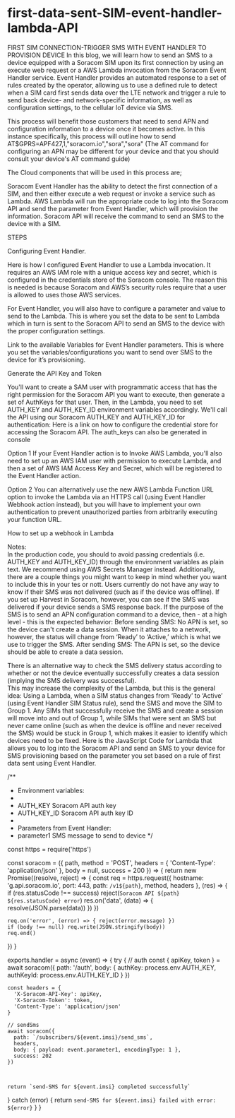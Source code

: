 # first-data-sent-SIM-event-handler-lambda-API
FIRST SIM CONNECTION-TRIGGER SMS WITH EVENT HANDLER TO PROVISION DEVICE
In this blog, we will learn how to send an SMS to a device equipped with a Soracom SIM upon its first connection by using an execute web request or a AWS Lambda invocation from the Soracom Event Handler service. Event Handler provides an automated response to a set of rules created by the operator, allowing us to use a defined rule to detect when a SIM card first sends data over the LTE network and trigger a rule to send back device- and network-specific information, as well as configuration settings, to the cellular IoT device via SMS.

This process will benefit those customers that need to send APN and configuration information to a device once it becomes active. In this instance specifically, this process will outline how to send AT$GPRS=APF427,1,"soracom.io","sora","sora"  (The AT command for configuring an APN may be different for your device and that you should consult your device's AT command guide)

The Cloud components that will be used in this process are;

Soracom Event Handler has the ability to detect the first connection of a SIM, and then either execute a web request or invoke a service such as Lambda.
AWS Lambda will run the appropriate code to log into the Soracom API and send the parameter from Event Handler, which will provision the information.
Soracom API will receive the command to send an SMS to the device with a SIM.




STEPS

Configuring Event Handler. 

Here is how I configured Event Handler to use a Lambda invocation. It requires an AWS IAM role with a unique access key and secret, which is configured in the credentials store of the Soracom console.  The reason this is needed is because Soracom and AWS’s security rules require that a user is allowed to uses those AWS services.






For Event Handler, you will also have to configure a parameter and value to send to the Lambda.  This is where you set the data to be sent to Lambda which in turn is sent to the Soracom API to send an SMS to the device with the proper configuration settings. 



Link to the available Variables for Event Handler parameters.   This is where you set the variables/configurations you want to send over SMS to the device for it’s provisioning.




Generate the API Key and Token

You'll want to create a SAM user with programmatic access that has the right permission for the Soracom API you want to execute, then generate a set of AuthKeys for that user. Then, in the Lambda, you need to set AUTH_KEY and AUTH_KEY_ID environment variables accordingly. We'll call the API using our Soracom AUTH_KEY and AUTH_KEY_ID for authentication:  Here is a link on how to configure the credential store for accessing the Soracom API. 
The auth_keys can also be generated in console



Option 1
If your Event Handler action is to Invoke AWS Lambda, you'll also need to set up an AWS IAM user with permission to execute Lambda, and then a set of AWS IAM Access Key and Secret, which will be registered to the Event Handler action.
	
Option 2
You can alternatively use the new AWS Lambda Function URL option to invoke the Lambda via an HTTPS call (using Event Handler Webhook action instead), but you will have to implement your own authentication to prevent unauthorized parties from arbitrarily executing your function URL. 
 
How to set up a webhook in Lambda


Notes:  
In the production code, you should to avoid passing credentials (i.e. AUTH_KEY and AUTH_KEY_ID) through the environment variables as plain text. We recommend using AWS Secrets Manager instead.
Additionally, there are a couple things you might want to keep in mind whether you want to include this in your tes or nott.
Users currently do not have any way to know if their SMS was not delivered (such as if the device was offline). If you set up Harvest in Soracom, however, you can see if the SMS was delivered if your device sends a SMS response back.
If the purpose of the SMS is to send an APN configuration command to a device, then - at a high level - this is the expected behavior:
Before sending SMS: No APN is set, so the device can't create a data session. When it attaches to a network, however, the status will change from ‘Ready’ to ‘Active,’ which is what we use to trigger the SMS.
After sending SMS: The APN is set, so the device should be able to create a data session.

There is an alternative way to check the SMS delivery status according to whether or not the device eventually successfully creates a data session (implying the SMS delivery was successful).  
This may increase the complexity of the Lambda, but this is the general idea:
Using a Lambda, when a SIM status changes from ‘Ready’ to ‘Active’ (using Event Handler SIM Status rule), send the SMS and move the SIM to Group 1.
Any SIMs that successfully receive the SMS and create a session will move into and out of Group 1, while SIMs that were sent an SMS but never came online (such as when the device is offline and never received the SMS) would be stuck in Group 1, which makes it easier to identify which devices need to be fixed.
Here is the JavaScript Code for Lambda that allows you to log into the Soracom API and send an SMS to your device for SMS provisioning based on the parameter you set based on a rule of first data sent using Event Handler.


/**
 * Environment variables:
 *
 * AUTH_KEY     Soracom API auth key
 * AUTH_KEY_ID  Soracom API auth key ID
 *
 * Parameters from Event Handler:
 * parameter1   SMS message to send to device
 */

const https = require('https')

const soracom = ({
  path,
  method = 'POST',
  headers = { 'Content-Type': 'application/json' },
  body = null,
  success = 200
}) => {
  return new Promise((resolve, reject) => {
    const req = https.request({
      hostname: 'g.api.soracom.io',
      port: 443,
      path: `/v1${path}`,
      method,
      headers
    }, (res) => {
      if (res.statusCode !== success) reject(`Soracom API ${path} ${res.statusCode} error`)
      res.on('data', (data) => { resolve(JSON.parse(data)) })
    })

    req.on('error', (error) => { reject(error.message) })
    if (body !== null) req.write(JSON.stringify(body))
    req.end()
  })
}

exports.handler = async (event) => {
  try {
    // auth
    const { apiKey, token } = await soracom({
      path: '/auth',
      body: { authKey: process.env.AUTH_KEY, authKeyId: process.env.AUTH_KEY_ID }
    })

    const headers = {
      'X-Soracom-API-Key': apiKey,
      'X-Soracom-Token': token,
      'Content-Type': 'application/json'
    }

    // sendSms
    await soracom({
      path: `/subscribers/${event.imsi}/send_sms`,
      headers,
      body: { payload: event.parameter1, encodingType: 1 },
      success: 202
    })

    

    return `send-SMS for ${event.imsi} completed successfully`
  } catch (error) {
    return `send-SMS for ${event.imsi} failed with error: ${error}`
  }
}

